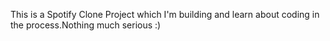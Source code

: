 This is a Spotify Clone Project which I'm building and learn about coding in the process.Nothing much serious :)
